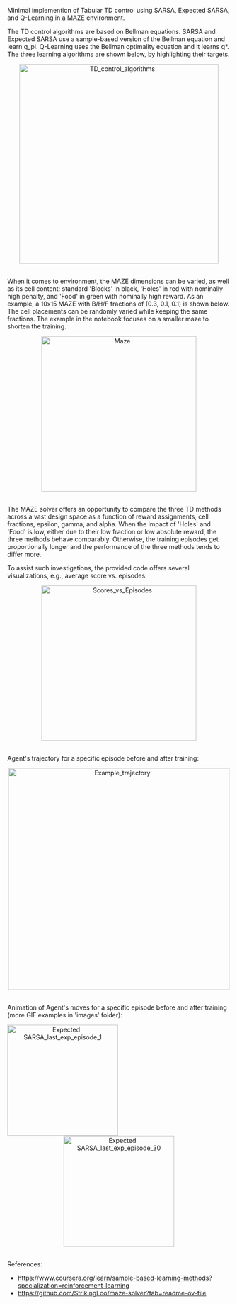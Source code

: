 Minimal implemention of Tabular TD control using SARSA, Expected SARSA, and Q-Learning in a MAZE environment. 

The TD control algorithms are based on Bellman equations. SARSA and Expected SARSA use a sample-based version of the Bellman equation and learn q_pi. Q-Learning uses the Bellman optimality equation and it learns q*. The three learning algorithms are shown below, by highlighting their targets.

<p align="center">
<img src="https://github.com/user-attachments/assets/77eb6b3b-21d9-46f8-aaf0-960e7a0982c2" alt="TD_control_algorithms" width="450"/>

<br>When it comes to environment, the MAZE dimensions can be varied, as well as its cell content: standard 'Blocks' in black, 'Holes' in red with nominally high penalty, and 'Food' in green with nominally high reward. As an example, a 10x15 MAZE with B/H/F fractions of (0.3, 0.1, 0.1) is shown below. The cell placements can be randomly varied while keeping the same fractions. The example in the notebook focuses on a smaller maze to shorten the training.

<p align="center">
<img src="https://github.com/user-attachments/assets/9d87a18a-2e9a-4e4e-a3de-cf368c643f46" alt="Maze" width="350"/>

<br>The MAZE solver offers an opportunity to compare the three TD methods across a vast design space as a function of reward assignments, cell fractions, epsilon, gamma, and alpha. When the impact of 'Holes' and 'Food' is low, either due to their low fraction or low absolute reward, the three methods behave comparably. Otherwise, the training episodes get proportionally longer and the performance of the three methods tends to differ more.

To assist such investigations, the provided code offers several visualizations, e.g., average score vs. episodes: 

<p align="center">
<img src="https://github.com/user-attachments/assets/d1638a9e-005e-46ba-9715-f4fce4096be6" alt="Scores_vs_Episodes" width="350"/>

<br> Agent's trajectory for a specific episode before and after training: 

<p align="center">
<img src="https://github.com/user-attachments/assets/6c02f083-1098-4114-842e-9337ad6dbc37" alt="Example_trajectory" width="500"/>

<br> Animation of Agent's moves for a specific episode before and after training (more GIF examples in 'images' folder): 

<p align="center">
  <img src="https://github.com/user-attachments/assets/920d4330-ebeb-44e1-8cc8-751ddc0eaadd" alt="Expected SARSA_last_exp_episode_1" width="250" style="margin-right: 500">
  <img src="https://github.com/user-attachments/assets/64b47ab3-e186-4236-a4ea-8c6c955ecb87" alt="Expected SARSA_last_exp_episode_30" width="250">
</p>

<br>References:
- https://www.coursera.org/learn/sample-based-learning-methods?specialization=reinforcement-learning
- https://github.com/StrikingLoo/maze-solver?tab=readme-ov-file

